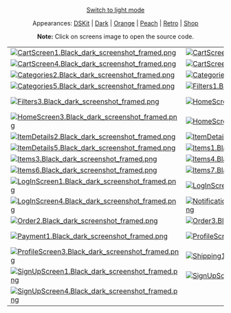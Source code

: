 <p align='center'><a href="ScreensGallery_Black_light.md">Switch to light mode</a></p>
<p align='center'>Appearances:
<a href="ScreensGallery_DSKit_dark.md">DSKit</a> | <a href="ScreensGallery_Dark_dark.md">Dark</a> | <a href="ScreensGallery_Orange_dark.md">Orange</a> | <a href="ScreensGallery_Peach_dark.md">Peach</a> | <a href="ScreensGallery_Retro_dark.md">Retro</a> | <a href="ScreensGallery_Shop_dark.md">Shop</a>
</p>
<p align='center'><b>Note:</b> Click on screens image to open the source code.</p>
<table>
<tr>
<td><a href="../DSKitExplorer/Screens/./CartScreen1.swift"><img src="Screenshots/./CartScreen1.Black_dark_screenshot_framed.png" alt="CartScreen1.Black_dark_screenshot_framed.png"></a></td>
<td><a href="../DSKitExplorer/Screens/./CartScreen2.swift"><img src="Screenshots/./CartScreen2.Black_dark_screenshot_framed.png" alt="CartScreen2.Black_dark_screenshot_framed.png"></a></td>
<td><a href="../DSKitExplorer/Screens/./CartScreen3.swift"><img src="Screenshots/./CartScreen3.Black_dark_screenshot_framed.png" alt="CartScreen3.Black_dark_screenshot_framed.png"></a></td>
</tr>
<tr>
<td><a href="../DSKitExplorer/Screens/./CartScreen4.swift"><img src="Screenshots/./CartScreen4.Black_dark_screenshot_framed.png" alt="CartScreen4.Black_dark_screenshot_framed.png"></a></td>
<td><a href="../DSKitExplorer/Screens/./CartScreen5.swift"><img src="Screenshots/./CartScreen5.Black_dark_screenshot_framed.png" alt="CartScreen5.Black_dark_screenshot_framed.png"></a></td>
<td><a href="../DSKitExplorer/Screens/./Categories1.swift"><img src="Screenshots/./Categories1.Black_dark_screenshot_framed.png" alt="Categories1.Black_dark_screenshot_framed.png"></a></td>
</tr>
<tr>
<td><a href="../DSKitExplorer/Screens/./Categories2.swift"><img src="Screenshots/./Categories2.Black_dark_screenshot_framed.png" alt="Categories2.Black_dark_screenshot_framed.png"></a></td>
<td><a href="../DSKitExplorer/Screens/./Categories3.swift"><img src="Screenshots/./Categories3.Black_dark_screenshot_framed.png" alt="Categories3.Black_dark_screenshot_framed.png"></a></td>
<td><a href="../DSKitExplorer/Screens/./Categories4.swift"><img src="Screenshots/./Categories4.Black_dark_screenshot_framed.png" alt="Categories4.Black_dark_screenshot_framed.png"></a></td>
</tr>
<tr>
<td><a href="../DSKitExplorer/Screens/./Categories5.swift"><img src="Screenshots/./Categories5.Black_dark_screenshot_framed.png" alt="Categories5.Black_dark_screenshot_framed.png"></a></td>
<td><a href="../DSKitExplorer/Screens/./Filters1.swift"><img src="Screenshots/./Filters1.Black_dark_screenshot_framed.png" alt="Filters1.Black_dark_screenshot_framed.png"></a></td>
<td><a href="../DSKitExplorer/Screens/./Filters2.swift"><img src="Screenshots/./Filters2.Black_dark_screenshot_framed.png" alt="Filters2.Black_dark_screenshot_framed.png"></a></td>
</tr>
<tr>
<td><a href="../DSKitExplorer/Screens/./Filters3.swift"><img src="Screenshots/./Filters3.Black_dark_screenshot_framed.png" alt="Filters3.Black_dark_screenshot_framed.png"></a></td>
<td><a href="../DSKitExplorer/Screens/./HomeScreen1.swift"><img src="Screenshots/./HomeScreen1.Black_dark_screenshot_framed.png" alt="HomeScreen1.Black_dark_screenshot_framed.png"></a></td>
<td><a href="../DSKitExplorer/Screens/./HomeScreen2.swift"><img src="Screenshots/./HomeScreen2.Black_dark_screenshot_framed.png" alt="HomeScreen2.Black_dark_screenshot_framed.png"></a></td>
</tr>
<tr>
<td><a href="../DSKitExplorer/Screens/./HomeScreen3.swift"><img src="Screenshots/./HomeScreen3.Black_dark_screenshot_framed.png" alt="HomeScreen3.Black_dark_screenshot_framed.png"></a></td>
<td><a href="../DSKitExplorer/Screens/./HomeScreen4.swift"><img src="Screenshots/./HomeScreen4.Black_dark_screenshot_framed.png" alt="HomeScreen4.Black_dark_screenshot_framed.png"></a></td>
<td><a href="../DSKitExplorer/Screens/./ItemDetails1.swift"><img src="Screenshots/./ItemDetails1.Black_dark_screenshot_framed.png" alt="ItemDetails1.Black_dark_screenshot_framed.png"></a></td>
</tr>
<tr>
<td><a href="../DSKitExplorer/Screens/./ItemDetails2.swift"><img src="Screenshots/./ItemDetails2.Black_dark_screenshot_framed.png" alt="ItemDetails2.Black_dark_screenshot_framed.png"></a></td>
<td><a href="../DSKitExplorer/Screens/./ItemDetails3.swift"><img src="Screenshots/./ItemDetails3.Black_dark_screenshot_framed.png" alt="ItemDetails3.Black_dark_screenshot_framed.png"></a></td>
<td><a href="../DSKitExplorer/Screens/./ItemDetails4.swift"><img src="Screenshots/./ItemDetails4.Black_dark_screenshot_framed.png" alt="ItemDetails4.Black_dark_screenshot_framed.png"></a></td>
</tr>
<tr>
<td><a href="../DSKitExplorer/Screens/./ItemDetails5.swift"><img src="Screenshots/./ItemDetails5.Black_dark_screenshot_framed.png" alt="ItemDetails5.Black_dark_screenshot_framed.png"></a></td>
<td><a href="../DSKitExplorer/Screens/./Items1.swift"><img src="Screenshots/./Items1.Black_dark_screenshot_framed.png" alt="Items1.Black_dark_screenshot_framed.png"></a></td>
<td><a href="../DSKitExplorer/Screens/./Items2.swift"><img src="Screenshots/./Items2.Black_dark_screenshot_framed.png" alt="Items2.Black_dark_screenshot_framed.png"></a></td>
</tr>
<tr>
<td><a href="../DSKitExplorer/Screens/./Items3.swift"><img src="Screenshots/./Items3.Black_dark_screenshot_framed.png" alt="Items3.Black_dark_screenshot_framed.png"></a></td>
<td><a href="../DSKitExplorer/Screens/./Items4.swift"><img src="Screenshots/./Items4.Black_dark_screenshot_framed.png" alt="Items4.Black_dark_screenshot_framed.png"></a></td>
<td><a href="../DSKitExplorer/Screens/./Items5.swift"><img src="Screenshots/./Items5.Black_dark_screenshot_framed.png" alt="Items5.Black_dark_screenshot_framed.png"></a></td>
</tr>
<tr>
<td><a href="../DSKitExplorer/Screens/./Items6.swift"><img src="Screenshots/./Items6.Black_dark_screenshot_framed.png" alt="Items6.Black_dark_screenshot_framed.png"></a></td>
<td><a href="../DSKitExplorer/Screens/./Items7.swift"><img src="Screenshots/./Items7.Black_dark_screenshot_framed.png" alt="Items7.Black_dark_screenshot_framed.png"></a></td>
<td><a href="../DSKitExplorer/Screens/./Items8.swift"><img src="Screenshots/./Items8.Black_dark_screenshot_framed.png" alt="Items8.Black_dark_screenshot_framed.png"></a></td>
</tr>
<tr>
<td><a href="../DSKitExplorer/Screens/./LogInScreen1.swift"><img src="Screenshots/./LogInScreen1.Black_dark_screenshot_framed.png" alt="LogInScreen1.Black_dark_screenshot_framed.png"></a></td>
<td><a href="../DSKitExplorer/Screens/./LogInScreen2.swift"><img src="Screenshots/./LogInScreen2.Black_dark_screenshot_framed.png" alt="LogInScreen2.Black_dark_screenshot_framed.png"></a></td>
<td><a href="../DSKitExplorer/Screens/./LogInScreen3.swift"><img src="Screenshots/./LogInScreen3.Black_dark_screenshot_framed.png" alt="LogInScreen3.Black_dark_screenshot_framed.png"></a></td>
</tr>
<tr>
<td><a href="../DSKitExplorer/Screens/./LogInScreen4.swift"><img src="Screenshots/./LogInScreen4.Black_dark_screenshot_framed.png" alt="LogInScreen4.Black_dark_screenshot_framed.png"></a></td>
<td><a href="../DSKitExplorer/Screens/./NotificationsScreen1.swift"><img src="Screenshots/./NotificationsScreen1.Black_dark_screenshot_framed.png" alt="NotificationsScreen1.Black_dark_screenshot_framed.png"></a></td>
<td><a href="../DSKitExplorer/Screens/./Order1.swift"><img src="Screenshots/./Order1.Black_dark_screenshot_framed.png" alt="Order1.Black_dark_screenshot_framed.png"></a></td>
</tr>
<tr>
<td><a href="../DSKitExplorer/Screens/./Order2.swift"><img src="Screenshots/./Order2.Black_dark_screenshot_framed.png" alt="Order2.Black_dark_screenshot_framed.png"></a></td>
<td><a href="../DSKitExplorer/Screens/./Order3.swift"><img src="Screenshots/./Order3.Black_dark_screenshot_framed.png" alt="Order3.Black_dark_screenshot_framed.png"></a></td>
<td><a href="../DSKitExplorer/Screens/./Order4.swift"><img src="Screenshots/./Order4.Black_dark_screenshot_framed.png" alt="Order4.Black_dark_screenshot_framed.png"></a></td>
</tr>
<tr>
<td><a href="../DSKitExplorer/Screens/./Payment1.swift"><img src="Screenshots/./Payment1.Black_dark_screenshot_framed.png" alt="Payment1.Black_dark_screenshot_framed.png"></a></td>
<td><a href="../DSKitExplorer/Screens/./ProfileScreen1.swift"><img src="Screenshots/./ProfileScreen1.Black_dark_screenshot_framed.png" alt="ProfileScreen1.Black_dark_screenshot_framed.png"></a></td>
<td><a href="../DSKitExplorer/Screens/./ProfileScreen2.swift"><img src="Screenshots/./ProfileScreen2.Black_dark_screenshot_framed.png" alt="ProfileScreen2.Black_dark_screenshot_framed.png"></a></td>
</tr>
<tr>
<td><a href="../DSKitExplorer/Screens/./ProfileScreen3.swift"><img src="Screenshots/./ProfileScreen3.Black_dark_screenshot_framed.png" alt="ProfileScreen3.Black_dark_screenshot_framed.png"></a></td>
<td><a href="../DSKitExplorer/Screens/./Shipping1.swift"><img src="Screenshots/./Shipping1.Black_dark_screenshot_framed.png" alt="Shipping1.Black_dark_screenshot_framed.png"></a></td>
<td><a href="../DSKitExplorer/Screens/./Shipping2.swift"><img src="Screenshots/./Shipping2.Black_dark_screenshot_framed.png" alt="Shipping2.Black_dark_screenshot_framed.png"></a></td>
</tr>
<tr>
<td><a href="../DSKitExplorer/Screens/./SignUpScreen1.swift"><img src="Screenshots/./SignUpScreen1.Black_dark_screenshot_framed.png" alt="SignUpScreen1.Black_dark_screenshot_framed.png"></a></td>
<td><a href="../DSKitExplorer/Screens/./SignUpScreen2.swift"><img src="Screenshots/./SignUpScreen2.Black_dark_screenshot_framed.png" alt="SignUpScreen2.Black_dark_screenshot_framed.png"></a></td>
<td><a href="../DSKitExplorer/Screens/./SignUpScreen3.swift"><img src="Screenshots/./SignUpScreen3.Black_dark_screenshot_framed.png" alt="SignUpScreen3.Black_dark_screenshot_framed.png"></a></td>
</tr>
<tr>
<td><a href="../DSKitExplorer/Screens/./SignUpScreen4.swift"><img src="Screenshots/./SignUpScreen4.Black_dark_screenshot_framed.png" alt="SignUpScreen4.Black_dark_screenshot_framed.png"></a></td>
</tr>
</table>
